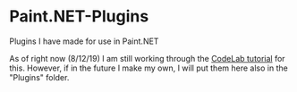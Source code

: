 # Paint.NET-Plugins
Plugins I have made for use in Paint.NET

As of right now (8/12/19) I am still working through the [CodeLab tutorial](https://boltbait.com/pdn/codelab/) for this. However, if in the future I make my own, I will put them here also in the "Plugins" folder.
